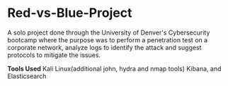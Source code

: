 # Red-vs-Blue-Project
A solo project done through the University of Denver's Cybersecurity bootcamp where the purpose was to perform a penetration test on a corporate network, 
analyze logs to identify the attack and suggest protocols to mitigate the issues.

**Tools Used**
 Kali Linux(additional john, hydra and nmap tools) Kibana, and Elasticsearch
